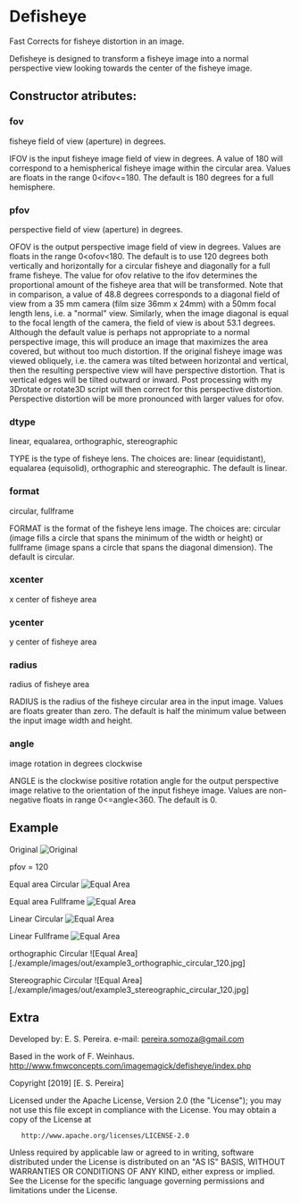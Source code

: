 # Defisheye

Fast Corrects for fisheye distortion in an image.

Defisheye is designed to transform a fisheye image into a normal perspective
view looking towards the center of the fisheye image.

## Constructor atributes:
### fov
fisheye field of view (aperture) in degrees.


IFOV is the input fisheye image field of view in degrees. A value of 180
will correspond to a hemispherical fisheye image within the circular area.
Values are floats in the range 0<ifov<=180. The default is 180 degrees for a
full hemisphere.


### pfov
perspective field of view (aperture) in degrees.


OFOV is the output perspective image field of view in degrees. Values are
floats in the range 0<ofov<180. The default is to use 120 degrees both
vertically and horizontally for a circular fisheye and diagonally for a full
frame fisheye. The value for ofov relative to the ifov determines the
proportional amount of the fisheye area that will be transformed.
Note that in comparison, a value of 48.8 degrees corresponds to a diagonal
field of view from a 35 mm camera (film size 36mm x 24mm) with a 50mm focal
length lens, i.e. a "normal" view. Similarly, when the image diagonal is
equal to the focal length of the camera, the field of view is about 53.1
degrees. Although the default value is perhaps not appropriate to a
normal perspective image, this will produce an image that maximizes the
area covered, but without too much distortion. If the original fisheye
image was viewed obliquely, i.e. the camera was tilted between horizontal
and vertical, then the resulting perspective view will have perspective
distortion. That is  vertical edges will be tilted outward or inward.
Post processing with my 3Drotate or rotate3D script will then correct
for this perspective distortion. Perspective distortion will be more
pronounced with larger values for ofov.

### dtype
linear, equalarea, orthographic, stereographic

TYPE is the type of fisheye lens. The choices are: linear (equidistant),
equalarea (equisolid), orthographic and stereographic. The default is linear.

### format
circular, fullframe

FORMAT is the format of the fisheye lens image. The choices are:
circular (image fills a circle that spans the minimum of the width or height)
or fullframe (image spans a circle that spans the diagonal dimension).
The default is circular.

### xcenter
x center of fisheye area


### ycenter
y center of fisheye area

### radius
radius of fisheye area

RADIUS is the radius of the fisheye circular area in the input image.
Values are floats greater than zero. The default is half the minimum value
between the input image width and height.

### angle
image rotation in degrees clockwise

ANGLE is the clockwise positive rotation angle for the output perspective
image relative to the orientation of the input fisheye image. Values are
non-negative floats in range 0<=angle<360. The default is 0.

## Example

Original
![Original](./example/images/example3.jpg)

pfov = 120

Equal area  Circular
![Equal Area](./example/images/out/example3_equalarea_circular_120.jpg)

Equal area Fullframe
![Equal Area](./example/images/out/example3_equalarea_fullframe_120.jpg)

Linear  Circular
![Equal Area](./example/images/out/example3_linear_circular_120.jpg)

Linear Fullframe
![Equal Area](./example/images/out/example3_linear_fullframe_120.jpg)


orthographic  Circular
![Equal Area][./example/images/out/example3_orthographic_circular_120.jpg]

Stereographic Circular
![Equal Area][./example/images/out/example3_stereographic_circular_120.jpg]


## Extra
Developed by: E. S. Pereira.
e-mail: pereira.somoza@gmail.com

Based in the work of F. Weinhaus.
http://www.fmwconcepts.com/imagemagick/defisheye/index.php

Copyright [2019] [E. S. Pereira]

   Licensed under the Apache License, Version 2.0 (the "License");
   you may not use this file except in compliance with the License.
   You may obtain a copy of the License at

       http://www.apache.org/licenses/LICENSE-2.0

   Unless required by applicable law or agreed to in writing, software
   distributed under the License is distributed on an "AS IS" BASIS,
   WITHOUT WARRANTIES OR CONDITIONS OF ANY KIND, either express or implied.
   See the License for the specific language governing permissions and
   limitations under the License.
